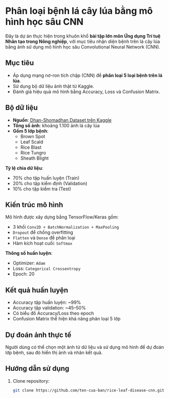 #  Phân loại bệnh lá cây lúa bằng mô hình học sâu CNN

Đây là dự án thực hiện trong khuôn khổ **bài tập lớn môn Ứng dụng Trí tuệ Nhân tạo trong Nông nghiệp**, với mục tiêu nhận diện bệnh trên lá cây lúa bằng ảnh sử dụng mô hình học sâu Convolutional Neural Network (CNN).

##  Mục tiêu

- Áp dụng mạng nơ-ron tích chập (CNN) để **phân loại 5 loại bệnh trên lá lúa**.
- Sử dụng bộ dữ liệu ảnh thật từ Kaggle.
- Đánh giá hiệu quả mô hình bằng Accuracy, Loss và Confusion Matrix.

##  Bộ dữ liệu

- **Nguồn**: [Dhan-Shomadhan Dataset trên Kaggle](https://www.kaggle.com/datasets/nirmalsankalana/dhan-shomadhan)
- **Tổng số ảnh**: khoảng 1.100 ảnh lá cây lúa
- **Gồm 5 lớp bệnh**:
  - Brown Spot 
  - Leaf Scald 
  - Rice Blast 
  - Rice Tungro 
  - Sheath Blight 

**Tỷ lệ chia dữ liệu**:
- 70% cho tập huấn luyện (Train)
- 20% cho tập kiểm định (Validation)
- 10% cho tập kiểm tra (Test)

##  Kiến trúc mô hình

Mô hình được xây dựng bằng TensorFlow/Keras gồm:

- 3 khối `Conv2D + BatchNormalization + MaxPooling`
- `Dropout` để chống overfitting
- `Flatten` và `Dense` để phân loại
- Hàm kích hoạt cuối: `Softmax`

**Thông số huấn luyện**:
- Optimizer: `Adam`
- Loss: `Categorical Crossentropy`
- Epoch: 20

##  Kết quả huấn luyện

- Accuracy tập huấn luyện: ~99%
- Accuracy tập validation: ~45–50%
- Có biểu đồ Accuracy/Loss theo epoch
- Confusion Matrix thể hiện khả năng phân loại 5 lớp

##  Dự đoán ảnh thực tế

Người dùng có thể chọn một ảnh từ dữ liệu và sử dụng mô hình để dự đoán lớp bệnh, sau đó hiển thị ảnh và nhãn kết quả.

##  Hướng dẫn sử dụng

1. Clone repository:
   ```bash
   git clone https://github.com/ten-cua-ban/rice-leaf-disease-cnn.git
